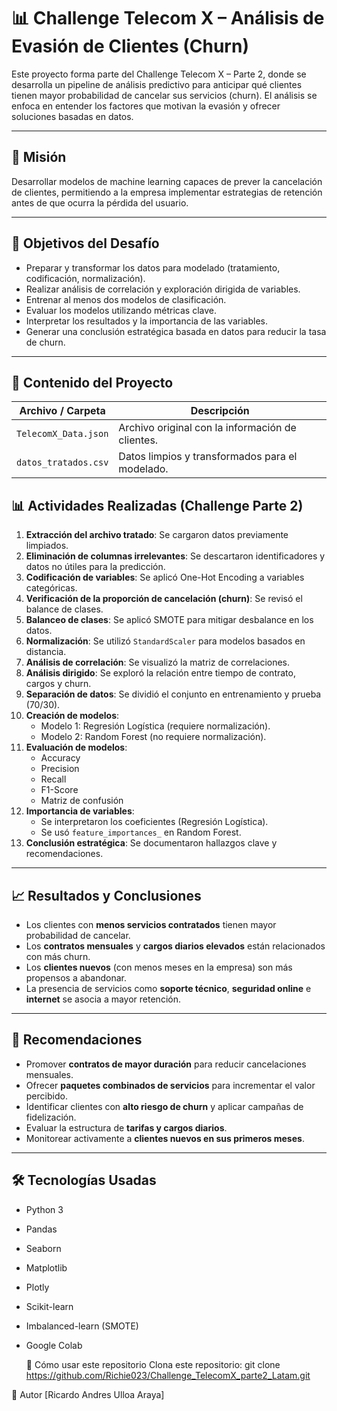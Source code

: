 # 📊 Challenge Telecom X – Análisis de Evasión de Clientes (Churn)

Este proyecto forma parte del Challenge Telecom X – Parte 2, donde se desarrolla un pipeline de análisis predictivo para anticipar qué clientes tienen mayor probabilidad de cancelar sus servicios (churn). El análisis se enfoca en entender los factores que motivan la evasión y ofrecer soluciones basadas en datos.

---

## 🎯 Misión

Desarrollar modelos de machine learning capaces de prever la cancelación de clientes, permitiendo a la empresa implementar estrategias de retención antes de que ocurra la pérdida del usuario.

---

## 🧠 Objetivos del Desafío

- Preparar y transformar los datos para modelado (tratamiento, codificación, normalización).
- Realizar análisis de correlación y exploración dirigida de variables.
- Entrenar al menos dos modelos de clasificación.
- Evaluar los modelos utilizando métricas clave.
- Interpretar los resultados y la importancia de las variables.
- Generar una conclusión estratégica basada en datos para reducir la tasa de churn.

---

## 📁 Contenido del Proyecto

| Archivo / Carpeta             | Descripción                                               |
|------------------------------|-----------------------------------------------------------|
| `TelecomX_Data.json`         | Archivo original con la información de clientes.          |
| `datos_tratados.csv`         | Datos limpios y transformados para el modelado.           |



## 📊 Actividades Realizadas (Challenge Parte 2)

1. **Extracción del archivo tratado**: Se cargaron datos previamente limpiados.
2. **Eliminación de columnas irrelevantes**: Se descartaron identificadores y datos no útiles para la predicción.
3. **Codificación de variables**: Se aplicó One-Hot Encoding a variables categóricas.
4. **Verificación de la proporción de cancelación (churn)**: Se revisó el balance de clases.
5. **Balanceo de clases**: Se aplicó SMOTE para mitigar desbalance en los datos.
6. **Normalización**: Se utilizó `StandardScaler` para modelos basados en distancia.
7. **Análisis de correlación**: Se visualizó la matriz de correlaciones.
8. **Análisis dirigido**: Se exploró la relación entre tiempo de contrato, cargos y churn.
9. **Separación de datos**: Se dividió el conjunto en entrenamiento y prueba (70/30).
10. **Creación de modelos**:
    - Modelo 1: Regresión Logística (requiere normalización).
    - Modelo 2: Random Forest (no requiere normalización).
11. **Evaluación de modelos**:
    - Accuracy
    - Precision
    - Recall
    - F1-Score
    - Matriz de confusión
12. **Importancia de variables**:
    - Se interpretaron los coeficientes (Regresión Logística).
    - Se usó `feature_importances_` en Random Forest.
13. **Conclusión estratégica**: Se documentaron hallazgos clave y recomendaciones.

---

## 📈 Resultados y Conclusiones

- Los clientes con **menos servicios contratados** tienen mayor probabilidad de cancelar.
- Los **contratos mensuales** y **cargos diarios elevados** están relacionados con más churn.
- Los **clientes nuevos** (con menos meses en la empresa) son más propensos a abandonar.
- La presencia de servicios como **soporte técnico**, **seguridad online** e **internet** se asocia a mayor retención.

---

## 🧭 Recomendaciones

- Promover **contratos de mayor duración** para reducir cancelaciones mensuales.
- Ofrecer **paquetes combinados de servicios** para incrementar el valor percibido.
- Identificar clientes con **alto riesgo de churn** y aplicar campañas de fidelización.
- Evaluar la estructura de **tarifas y cargos diarios**.
- Monitorear activamente a **clientes nuevos en sus primeros meses**.

---

## 🛠️ Tecnologías Usadas

- Python 3
- Pandas
- Seaborn
- Matplotlib
- Plotly
- Scikit-learn
- Imbalanced-learn (SMOTE)
- Google Colab

  📌 Cómo usar este repositorio
Clona este repositorio:
git clone https://github.com/Richie023/Challenge_TelecomX_parte2_Latam.git


👤 Autor [Ricardo Andres Ulloa Araya]




